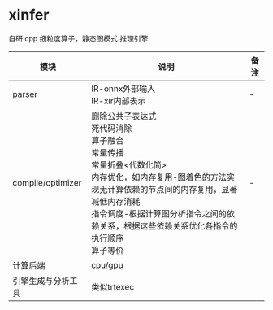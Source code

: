 # xinfer  
自研 cpp 细粒度算子，静态图模式 推理引擎      

|模块|说明|备注 |   
|--- |---|----|  
|parser | IR-onnx外部输入 <br>IR-xir内部表示 |-|  
|compile/optimizer  |删除公共子表达式<br>死代码消除<br>算子融合<br>常量传播<br>常量折叠<代数化简><br>内存优化，如内存复用-图着色的方法实现无计算依赖的节点间的内存复用，显著减低内存消耗<br>指令调度-根据计算图分析指令之间的依赖关系，根据这些依赖关系优化各指令的执行顺序<br>算子等价|-|     
|计算后端|cpu/gpu|  |   
|引擎生成与分析工具 | 类似trtexec|  |     


